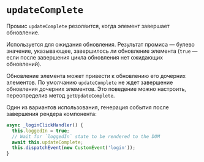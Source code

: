 # `updateComplete`

Промис `updateComplete` резолвится, когда элемент завершает обновление.

Используется для ожидания обновления. Результат промиса — булево значение, указывающее, завершилось ли обновление элемента (`true` — если после завершения цикла обновления нет ожидающих обновлений).

Обновление элемента может привести к обновлению его дочерних элементов. По умолчанию `updateComplete` не ждет завершение обновления дочерних элементов. Это поведение можно настроить, переопределив метод `getUpdateComplete`.

Один из вариантов использования, генерация события после завершения рендера компонента:

```js
async _loginClickHandler() {
  this.loggedIn = true;
  // Wait for `loggedIn` state to be rendered to the DOM
  await this.updateComplete;
  this.dispatchEvent(new CustomEvent('login'));
}
```
